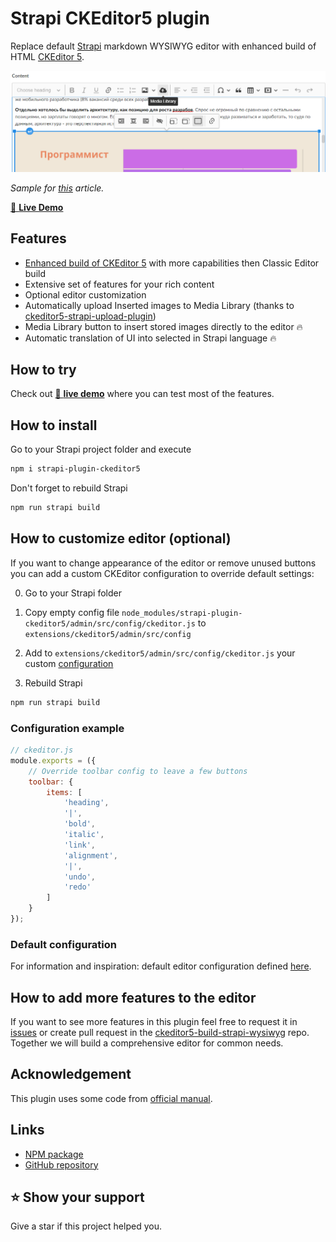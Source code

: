 # Strapi CKEditor5 plugin

Replace default [Strapi](https://github.com/strapi/strapi) markdown WYSIWYG editor with enhanced build of HTML [CKEditor 5](https://github.com/ckeditor/ckeditor5).

![strapi-plugin-ckeditor5](sample/strapi-plugin-ckeditor5.png)

*Sample for [this](https://faryaros.com/articles/it2021) article.*

[👀 **Live Demo**](https://roslovets-inc.github.io/ckeditor5-build-strapi-wysiwyg/sample.html)


## Features

- [Enhanced build of CKEditor 5](https://github.com/Roslovets-Inc/ckeditor5-build-strapi-wysiwyg) with more capabilities then Classic Editor build
- Extensive set of features for your rich content
- Optional editor customization
- Automatically upload Inserted images to Media Library (thanks to [ckeditor5-strapi-upload-plugin](https://github.com/gtomato/ckeditor5-strapi-upload-plugin))
- Media Library button to insert stored images directly to the editor 🔥
- Automatic translation of UI into selected in Strapi language 🔥


## How to try

Check out [👀 **live demo**](https://roslovets-inc.github.io/ckeditor5-build-strapi-wysiwyg/sample.html) where you can test most of the features.


## How to install

Go to your Strapi project folder and execute

```bash
npm i strapi-plugin-ckeditor5
```

Don't forget to rebuild Strapi

```bash
npm run strapi build
```


## How to customize editor (optional)

If you want to change appearance of the editor or remove unused buttons you can add a custom CKEditor configuration to override default settings:

0. Go to your Strapi folder

1. Copy empty config file `node_modules/strapi-plugin-ckeditor5/admin/src/config/ckeditor.js` to `extensions/ckeditor5/admin/src/config`

2. Add to `extensions/ckeditor5/admin/src/config/ckeditor.js` your custom [configuration](https://ckeditor.com/docs/ckeditor5/latest/builds/guides/integration/configuration.html)

3. Rebuild Strapi

```bash
npm run strapi build
```

### Configuration example

```js
// ckeditor.js
module.exports = ({
	// Override toolbar config to leave a few buttons
    toolbar: {
		items: [
			'heading',
			'|',
			'bold',
			'italic',
			'link',
			'alignment',
			'|',
			'undo',
			'redo'
		]
	}
});
```

### Default configuration

For information and inspiration: default editor configuration defined [here](https://github.com/Roslovets-Inc/ckeditor5-build-strapi-wysiwyg/blob/e259d72cfc611a0f03aaa7686865412f421fc49c/src/ckeditor.js#L78).


## How to add more features to the editor
If you want to see more features in this plugin feel free to request it in [issues](https://github.com/Roslovets-Inc/strapi-plugin-ckeditor5/issues) or create pull request in the [ckeditor5-build-strapi-wysiwyg](https://github.com/Roslovets-Inc/ckeditor5-build-strapi-wysiwyg) repo. Together we will build a comprehensive editor for common needs.


## Acknowledgement

This plugin uses some code from [official manual](https://strapi.io/documentation/developer-docs/latest/guides/registering-a-field-in-admin.html).


## Links

- [NPM package](https://www.npmjs.com/package/strapi-plugin-ckeditor5)
- [GitHub repository](https://github.com/Roslovets-Inc/strapi-plugin-ckeditor5)


## ⭐️ Show your support

Give a star if this project helped you.
